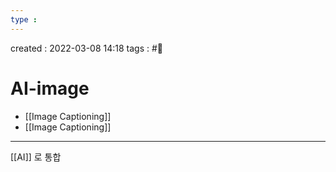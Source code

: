 ```yaml
---
type : 
---
```


created : 2022-03-08 14:18
tags : #📌 

# AI-image
- [[Image Captioning]]
- [[Image Captioning]]

---
[[AI]] 로 통합